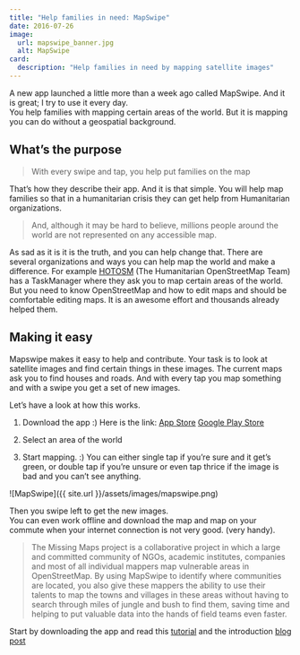 ```yaml
---
title: "Help families in need: MapSwipe"
date: 2016-07-26
image:
  url: mapswipe_banner.jpg
  alt: MapSwipe
card:
  description: "Help families in need by mapping satellite images"
---
```

A new app launched a little more than a week ago called MapSwipe. And it is great; I try to use it every day.  
You help families with mapping certain areas of the world. But it is mapping you can do without a geospatial background. 

## What’s the purpose

> With every swipe and tap, you help put families on the map

That’s how they describe their app. And it is that simple. You will help map families so that in a humanitarian crisis they can get help from Humanitarian organizations. 

> And, although it may be hard to believe, millions people around the world are not represented on any accessible map.

As sad as it is it is the truth, and you can help change that. There are several organizations and ways you can help map the world and make a difference. For example [HOTOSM](https://hotosm.org) (The Humanitarian OpenStreetMap Team) has a TaskManager where they ask you to map certain areas of the world. But you need to know OpenStreetMap and how to edit maps and should be comfortable editing maps. It is an awesome effort and thousands already helped them. 

## Making it easy
Mapswipe makes it easy to help and contribute. Your task is to look at satellite images and find certain things in these images. The current maps ask you to find houses and roads. And with every tap you map something and with a swipe you get a set of new images. 

Let’s have a look at how this works. 

1. Download the app :) Here is the link: [App Store](https://itunes.apple.com/us/app/mapswipe/id1133855392?ls=1&mt=8) [Google Play Store](https://play.google.com/store/apps/details?id=org.missingmaps.mapswipe)

2. Select an area of the world

3. Start mapping. :)
You can either single tap if you’re sure and it get’s green, or double tap if you’re unsure or even tap thrice if the image is bad and you can’t see anything.

![MapSwipe]({{ site.url }}/assets/images/mapswipe.png)

Then you swipe left to get the new images.  
You can even work offline and download the map and map on your commute when your internet connection is not very good. (very handy). 

> The Missing Maps project is a collaborative project in which a large and committed community of NGOs, academic institutes, companies and most of all individual mappers map vulnerable areas in OpenStreetMap. By using MapSwipe to identify where communities are located, you also give these mappers the ability to use their talents to map the towns and villages in these areas without having to search through miles of jungle and bush to find them, saving time and helping to put valuable data into the hands of field teams even faster.

Start by downloading the app and read this [tutorial](http://www.missingmaps.org/blog/2016/07/18/mapswipetutorial/) and the introduction [blog post](http://www.missingmaps.org/blog/2016/07/14/mapswipe/)

